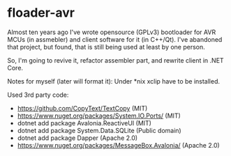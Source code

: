 # floader-avr
Almost ten years ago I've wrote opensource (GPLv3) bootloader for AVR MCUs (in assmebler) and client software for it (in C++/Qt). I've abandoned that project, but found, that is still being used at least by one person.

So, I'm going to revive it, refactor assembler part, and rewrite client in .NET Core.

Notes for myself (later will format it):
Under *nix xclip have to be installed.

Used 3rd party code:
- https://github.com/CopyText/TextCopy (MIT)
- https://www.nuget.org/packages/System.IO.Ports/ (MIT)
- dotnet add package Avalonia.ReactiveUI (MIT)
- dotnet add package System.Data.SQLite (Public domain)
- dotnet add package Dapper (Apache 2.0)
- https://www.nuget.org/packages/MessageBox.Avalonia/ (Apache 2.0)